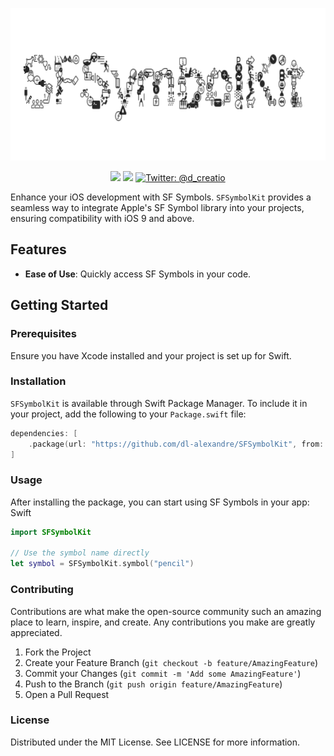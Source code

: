 <p align="center">
    <img src="images/logo.png" alt="Ignite logo" width="723" height="244" />
</p>


<p align="center">
    <img src="https://img.shields.io/badge/macOS-14.0+-2980b9.svg" />
    <img src="https://img.shields.io/badge/swift-5.9+-8e44ad.svg" />
    <a href="https://twitter.com/d_creatio">
        <img src="https://img.shields.io/badge/Contact-@d_creatio-95a5a6.svg?style=flat" alt="Twitter: @d_creatio" />
    </a>
</p>

Enhance your iOS development with SF Symbols. `SFSymbolKit` provides a seamless way to integrate Apple's SF Symbol library into your projects, ensuring compatibility with iOS 9 and above.

## Features

- **Ease of Use**: Quickly access SF Symbols in your code.

## Getting Started

### Prerequisites

Ensure you have Xcode installed and your project is set up for Swift.

### Installation

`SFSymbolKit` is available through Swift Package Manager. To include it in your project, add the following to your `Package.swift` file:

```swift
dependencies: [
    .package(url: "https://github.com/dl-alexandre/SFSymbolKit", from: "1.0.0")
]
```
### Usage
After installing the package, you can start using SF Symbols in your app:
Swift


```swift
import SFSymbolKit

// Use the symbol name directly
let symbol = SFSymbolKit.symbol("pencil")
```

### Contributing
Contributions are what make the open-source community such an amazing place to learn, inspire, and create. Any contributions you make are greatly appreciated.

1. Fork the Project
2. Create your Feature Branch (`git checkout -b feature/AmazingFeature`)
3. Commit your Changes (`git commit -m 'Add some AmazingFeature'`)
4. Push to the Branch (`git push origin feature/AmazingFeature`)
5. Open a Pull Request

### License
Distributed under the MIT License. See LICENSE for more information.
